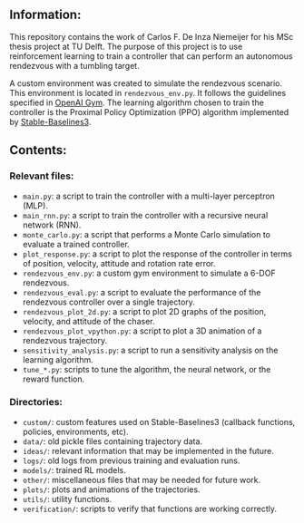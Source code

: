 ## Information:
This repository contains the work of Carlos F. De Inza Niemeijer for his MSc thesis project at TU Delft.
The purpose of this project is to use reinforcement learning to train a controller that can perform an autonomous rendezvous with a tumbling target. 

A custom environment was created to simulate the rendezvous scenario. This environment is located in `rendezvous_env.py`. It follows the guidelines specified in [OpenAI Gym](https://www.gymlibrary.dev/content/environment_creation/). 
The learning algorithm chosen to train the controller is the Proximal Policy Optimization (PPO) algorithm implemented by [Stable-Baselines3](https://stable-baselines3.readthedocs.io/en/master/modules/ppo.html).

## Contents:

### Relevant files:
- `main.py`: a script to train the controller with a multi-layer perceptron (MLP).
- `main_rnn.py`: a script to train the controller with a recursive neural network (RNN).
- `monte_carlo.py`: a script that performs a Monte Carlo simulation to evaluate a trained controller.
- `plot_response.py`: a script to plot the response of the controller in terms of position, velocity, attitude and rotation rate error.
- `rendezvous_env.py`: a custom gym environment to simulate a 6-DOF rendezvous.
- `rendezvous_eval.py`: a script to evaluate the performance of the rendezvous controller over a single trajectory.
- `rendezvous_plot_2d.py`: a script to plot 2D graphs of the position, velocity, and attitude of the chaser.
- `rendezvous_plot_vpython.py`: a script to plot a 3D animation of a rendezvous trajectory.
- `sensitivity_analysis.py`: a script to run a sensitivity analysis on the learning algorithm.
- `tune_*.py`: scripts to tune the algorithm, the neural network, or the reward function.
### Directories:
- `custom/`: custom features used on Stable-Baselines3 (callback functions, policies, environments, etc).
- `data/`: old pickle files containing trajectory data.
- `ideas/`: relevant information that may be implemented in the future.
- `logs/`: old logs from previous training and evaluation runs.
- `models/`: trained RL models.
- `other/`: miscellaneous files that may be needed for future work.
- `plots/`: plots and animations of the trajectories.
- `utils/`: utility functions.
- `verification/`: scripts to verify that functions are working correctly.